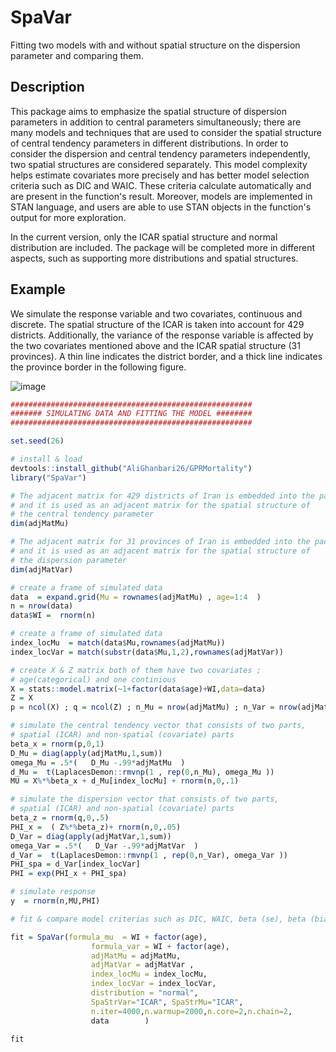 # SpaVar
Fitting two models with and without spatial structure on the dispersion parameter and comparing them.

## Description
This package aims to emphasize the spatial structure of dispersion parameters in addition to central parameters simultaneously; there are many models and techniques that are used to consider the spatial structure of central tendency parameters in different distributions. In order to consider the dispersion and central tendency parameters independently, two spatial structures are considered separately. This model complexity helps estimate covariates more precisely and has better model selection criteria such as DIC and WAIC. These criteria calculate automatically and are present in the function's result. Moreover, models are implemented in STAN language, and users are able to use STAN objects in the function's output for more exploration.

In the current version, only the ICAR spatial structure and normal distribution are included. The package will be completed more in different aspects, such as supporting more distributions and spatial structures.

## Example
We simulate the response variable and two covariates, continuous and discrete. The spatial structure of the ICAR is taken into account for 429 districts. Additionally, the variance of the response variable is affected by the two covariates mentioned above and the ICAR spatial structure (31 provinces). A thin line indicates the district border, and a thick line indicates the province border in the following figure.


![image](https://user-images.githubusercontent.com/30459265/222126706-60659259-f278-4a97-9459-c2c635894529.png)


```r
######################################################
####### SIMULATING DATA AND FITTING THE MODEL ########
######################################################

set.seed(26)

# install & load
devtools::install_github("AliGhanbari26/GPRMortality")
library("SpaVar")

# The adjacent matrix for 429 districts of Iran is embedded into the package,
# and it is used as an adjacent matrix for the spatial structure of
# the central tendency parameter
dim(adjMatMu)

# The adjacent matrix for 31 provinces of Iran is embedded into the package,
# and it is used as an adjacent matrix for the spatial structure of
# the dispersion parameter
dim(adjMatVar)

# create a frame of simulated data
data  = expand.grid(Mu = rownames(adjMatMu) , age=1:4  )
n = nrow(data)
data$WI =  rnorm(n)

# create a frame of simulated data
index_locMu  = match(data$Mu,rownames(adjMatMu))
index_locVar = match(substr(data$Mu,1,2),rownames(adjMatVar))

# create X & Z matrix both of them have two covariates ;
# age(categorical) and one continious
X = stats::model.matrix(~1+factor(data$age)+WI,data=data)
Z = X
p = ncol(X) ; q = ncol(Z) ; n_Mu = nrow(adjMatMu) ; n_Var = nrow(adjMatVar)

# simulate the central tendency vector that consists of two parts,
# spatial (ICAR) and non-spatial (covariate) parts
beta_x = rnorm(p,0,1)
D_Mu = diag(apply(adjMatMu,1,sum))
omega_Mu = .5*(   D_Mu -.99*adjMatMu  )
d_Mu =  t(LaplacesDemon::rmvnp(1 , rep(0,n_Mu), omega_Mu ))
MU = X%*%beta_x + d_Mu[index_locMu] + rnorm(n,0,.1)

# simulate the dispersion vector that consists of two parts,
# spatial (ICAR) and non-spatial (covariate) parts
beta_z = rnorm(q,0,.5)
PHI_x =  ( Z%*%beta_z)+ rnorm(n,0,.05)
D_Var = diag(apply(adjMatVar,1,sum))
omega_Var = .5*(   D_Var -.99*adjMatVar  )
d_Var =  t(LaplacesDemon::rmvnp(1 , rep(0,n_Var), omega_Var ))
PHI_spa = d_Var[index_locVar]
PHI = exp(PHI_x + PHI_spa)

# simulate response
y  = rnorm(n,MU,PHI)

# fit & compare model criterias such as DIC, WAIC, beta (se), beta (bias)

fit = SpaVar(formula_mu  = WI + factor(age),
                  formula_var = WI + factor(age),
                  adjMatMu = adjMatMu,
                  adjMatVar = adjMatVar ,
                  index_locMu = index_locMu,
                  index_locVar = index_locVar,
                  distribution = "normal",
                  SpaStrVar="ICAR", SpaStrMu="ICAR",
                  n.iter=4000,n.warmup=2000,n.core=2,n.chain=2,
                  data        )

fit

```

